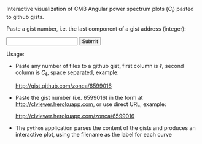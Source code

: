 Interactive visualization of CMB Angular power spectrum plots
($C_l$) pasted to github gists.

Paste a gist number, i.e. the last component of a gist address (integer):

<form onsubmit="location.href='/' + document.getElementById('myInput').value; return false;">
  <input type="text" id="myInput" />
  <input type="submit" />
</form>

Usage:

* Paste any number of files to a github gist, first
column is $\ell$, second column is $C_{\ell}$, space separated, example:

    <http://gist.github.com/zonca/6599016>

* Paste the gist number (i.e. 6599016) in the form at <http://clviewer.herokuapp.com>, or use direct URL, example:

    <http://clviewer.herokuapp.com/zonca/6599016>

 
* The `python` application parses the content of the gists and produces an interactive plot,
using the filename as the label for each curve

